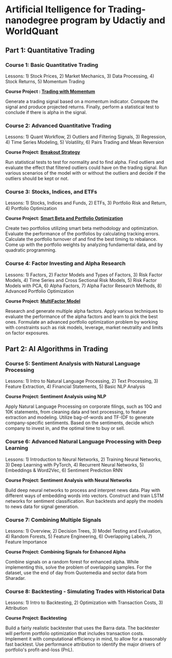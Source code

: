 # Artificial Itelligence for Trading- nanodegree program by Udactiy and WorldQuant

## Part 1: Quantitative Trading 

### Course 1: Basic Quantitative Trading
Lessons: 1) Stock Prices, 2) Market Mechanics, 3) Data Processing, 4) Stock Returns, 5) Momentum Trading

**Course Project : [Trading with Momentum](https://github.com/pmikov/Artificial-Intelligence-for-Trading---nanodegree-program/blob/main/Project%201%20-%20Trading%20with%20Momentum.ipynb)**

Generate a trading signal based on a momentum indicator. Compute the signal and produce projected returns. Finally, perform a statistical test to conclude if there is alpha in the signal.

### Course 2: Advanced Quantitative Trading
Lessons: 1) Quant Workflow, 2) Outliers and Filtering Signals, 3) Regression, 4) Time Series Modeling, 5) Volatility, 6) Pairs Trading and Mean Reversion

**Course Project: [Breakout Strategy](https://github.com/pmikov/Artificial-Intelligence-for-Trading---nanodegree-program/blob/main/Project%202%20-%20Breakout%20Strategy.ipynb)**

Run statistical tests to test for normality and to find alpha. Find outliers and evaluate the effect that filtered outliers could have on the trading signal. Run various scenarios of the model with or without the outliers and decide if the outliers should be kept or not.

### Course 3: Stocks, Indices, and ETFs
Lessons: 1) Stocks, Indices and Funds, 2) ETFs, 3) Portfolio Risk and Return, 4) Portfolio Optimization

**Course Project: [Smart Beta and Portfolio Optimization](https://github.com/pmikov/Artificial-Intelligence-for-Trading---nanodegree-program/blob/main/Project%203%20-%20Smart%20Beta%20and%20Portfolio%20Optimization.ipynb)**

Create two portfolios utilizing smart beta methodology and optimization. Evaluate the performance of the portfolios by calculating tracking errors. Calculate the portfolio turnover of and find the best timing to rebalance. Come up with the portfolio weights by analyzing fundamental data, and by quadratic programming.

### Course 4: Factor Investing and Alpha Research
Lessons: 1) Factors, 2) Factor Models and Types of Factors, 3) Risk Factor Models, 4) Time Series and Cross Sectional Risk Models, 5) Risk Factor Models with PCA, 6) Alpha Factors, 7) Alpha Factor Research Methods, 8) Advanced Portfolio Optimization

**Course Project: [MultiFactor Model](https://github.com/pmikov/Artificial-Intelligence-for-Trading---nanodegree-program/blob/main/Project%204%20-%20Multifactor%20Model.ipynb)**

Research and generate multiple alpha factors. Apply various techniques to evaluate the performance of the alpha factors and learn to pick the best ones. Formulate an advanced portfolio optimization problem by working with constraints such as risk models, leverage, market neutrality and limits on factor exposures.

## Part 2: AI Algorithms in Trading

### Course 5: Sentiment Analysis with Natural Language Processing
Lessons: 1) Intro to Natural Language Processing, 2) Text Processing, 3) Feature Extraction, 4) Financial Statements, 5) Basic NLP Analysis

**Course Project: Sentiment Analysis using NLP**

Apply Natural Language Processing on corporate filings, such as 10Q and 10K statements, from cleaning data and text processing, to feature extraction and modeling. Utilize bag-of-words and TF-IDF to generate company-specific sentiments. Based on the sentiments, decide which company to invest in, and the optimal time to buy or sell.

### Course 6: Advanced Natural Language Processing with Deep Learning
Lessons: 1) Introduction to Neural Networks, 2) Training Neural Networks, 3) Deep Learning with PyTorch, 4) Recurrent Neural Networks, 5) Embeddings & Word2Vec, 6) Sentiment Prediction RNN

**Course Project: Sentiment Analysis with Neural Networks**

Build deep neural networks to process and interpret news data. Play with different ways of embedding words into vectors. Construct and train LSTM networks for sentiment classification. Run backtests and apply the models to news data for signal generation.

### Course 7: Combining Multiple Signals
Lessons: 1) Overview, 2) Decision Trees, 3) Model Testing and Evaluation, 4) Random Forests, 5) Feature Engineering, 6) Overlapping Labels, 7) Feature Importance

**Course Project: Combining Signals for Enhanced Alpha**

Combine signals on a random forest for enhanced alpha. While implementing this, solve the problem of overlapping samples. For the dataset, use the end of day from Quotemedia and sector data from Sharadar.

### Course 8: Backtesting - Simulating Trades with Historical Data
Lessons: 1) Intro to Backtesting, 2) Optimization with Transaction Costs, 3) Attribution

**Course Project: Backtesting**

Build a fairly realistic backtester that uses the Barra data. The backtester will perform portfolio optimization that includes transaction costs. Implement it with computational efficiency in mind, to allow for a reasonably fast backtest. Use performance attribution to identify the major drivers of portfolio's profit-and-loss (PnL).
